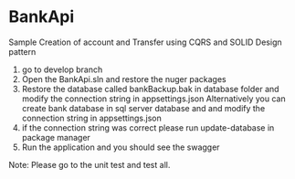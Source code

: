 # BankApi

Sample Creation of account and Transfer using CQRS and SOLID Design pattern

1. go to develop branch
2. Open the BankApi.sln and restore the nuger packages
3. Restore the database called bankBackup.bak in database folder and modify the connection string in appsettings.json
   Alternatively you can create bank database in sql server database and and modify the connection string in appsettings.json
4. if the connection string was correct please run update-database in package manager   	
5. Run the application and you should see the swagger

Note:
Please go to the unit test and test all.
   